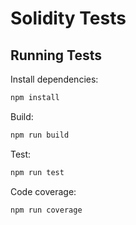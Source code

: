 # Solidity Tests

## Running Tests

Install dependencies:

```sh
npm install
```

Build:

```sh
npm run build
```

Test:

```sh
npm run test
```

Code coverage:

```sh
npm run coverage
```
